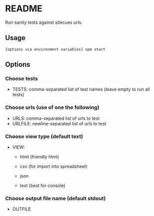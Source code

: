 # README #

Run sanity tests against sitecues urls.

## Usage ##
```
[options via environment variables] npm start
```

## Options ##

### Choose tests ###
* TESTS: comma-separated list of test names (leave empty to run all tests)

### Choose urls (use of one the following) ###
* URLS: comma-separated list of urls to test
* URLFILE: newline-separated list of urls to test

### Choose view type (default text) ###
* VIEW:

    * html (friendly html)

    * csv (for import into spreadsheet)

    * json

    * text (best for console)

### Choose output file name (default stdout) ###
* OUTFILE